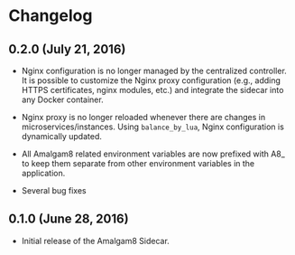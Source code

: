 # Changelog

## 0.2.0 (July 21, 2016)

- Nginx configuration is no longer managed by the centralized
controller. It is possible to customize the Nginx proxy configuration
(e.g., adding HTTPS certificates, nginx modules, etc.) and
integrate the sidecar into any Docker container.

- Nginx proxy is no longer reloaded whenever there are changes in
microservices/instances. Using `balance_by_lua`, Nginx configuration is
dynamically updated.

- All Amalgam8 related environment variables are now prefixed with A8_ to
keep them separate from other environment variables in the application.

- Several bug fixes

## 0.1.0 (June 28, 2016)
- Initial release of the Amalgam8 Sidecar.
